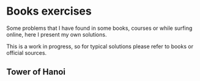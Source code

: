 # Books exercises
Some problems that I have found in some books, courses or while surfing online, here I present  my  own solutions. 

This is a work in  progress, so for typical solutions please refer to books or official sources.

## Tower of Hanoi
